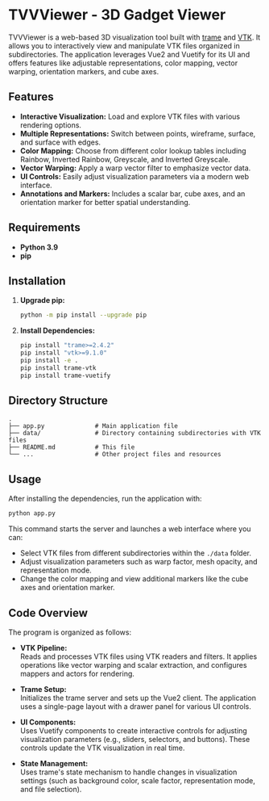 # TVVViewer - 3D Gadget Viewer

TVVViewer is a web-based 3D visualization tool built with [trame](https://github.com/Kitware/trame) and [VTK](https://vtk.org/). It allows you to interactively view and manipulate VTK files organized in subdirectories. The application leverages Vue2 and Vuetify for its UI and offers features like adjustable representations, color mapping, vector warping, orientation markers, and cube axes.

## Features

- **Interactive Visualization:** Load and explore VTK files with various rendering options.
- **Multiple Representations:** Switch between points, wireframe, surface, and surface with edges.
- **Color Mapping:** Choose from different color lookup tables including Rainbow, Inverted Rainbow, Greyscale, and Inverted Greyscale.
- **Vector Warping:** Apply a warp vector filter to emphasize vector data.
- **UI Controls:** Easily adjust visualization parameters via a modern web interface.
- **Annotations and Markers:** Includes a scalar bar, cube axes, and an orientation marker for better spatial understanding.

## Requirements

- **Python 3.9**
- **pip**

## Installation

1. **Upgrade pip:**

   ```bash
   python -m pip install --upgrade pip
   ```

2. **Install Dependencies:**

   ```bash
   pip install "trame>=2.4.2"
   pip install "vtk>=9.1.0"
   pip install -e .
   pip install trame-vtk
   pip install trame-vuetify
   ```

## Directory Structure

```
.
├── app.py              # Main application file
├── data/               # Directory containing subdirectories with VTK files
├── README.md           # This file
└── ...                 # Other project files and resources
```

## Usage

After installing the dependencies, run the application with:

```bash
python app.py
```

This command starts the server and launches a web interface where you can:
- Select VTK files from different subdirectories within the `./data` folder.
- Adjust visualization parameters such as warp factor, mesh opacity, and representation mode.
- Change the color mapping and view additional markers like the cube axes and orientation marker.

## Code Overview

The program is organized as follows:

- **VTK Pipeline:**  
  Reads and processes VTK files using VTK readers and filters. It applies operations like vector warping and scalar extraction, and configures mappers and actors for rendering.

- **Trame Setup:**  
  Initializes the trame server and sets up the Vue2 client. The application uses a single-page layout with a drawer panel for various UI controls.

- **UI Components:**  
  Uses Vuetify components to create interactive controls for adjusting visualization parameters (e.g., sliders, selectors, and buttons). These controls update the VTK visualization in real time.

- **State Management:**  
  Uses trame's state mechanism to handle changes in visualization settings (such as background color, scale factor, representation mode, and file selection).

